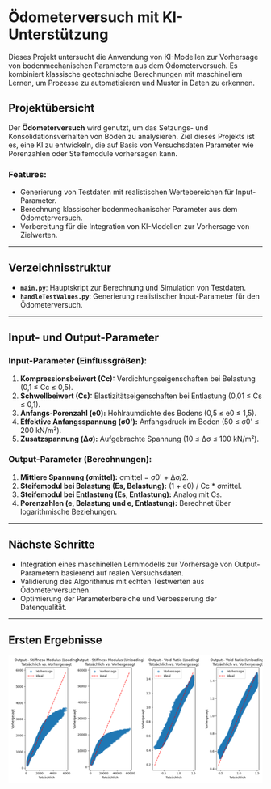 
# Ödometerversuch mit KI-Unterstützung

Dieses Projekt untersucht die Anwendung von KI-Modellen zur Vorhersage von bodenmechanischen Parametern aus dem Ödometerversuch. Es kombiniert klassische geotechnische Berechnungen mit maschinellem Lernen, um Prozesse zu automatisieren und Muster in Daten zu erkennen.

## Projektübersicht
Der **Ödometerversuch** wird genutzt, um das Setzungs- und Konsolidationsverhalten von Böden zu analysieren. Ziel dieses Projekts ist es, eine KI zu entwickeln, die auf Basis von Versuchsdaten Parameter wie Porenzahlen oder Steifemodule vorhersagen kann.

### Features:
- Generierung von Testdaten mit realistischen Wertebereichen für Input-Parameter.
- Berechnung klassischer bodenmechanischer Parameter aus dem Ödometerversuch.
- Vorbereitung für die Integration von KI-Modellen zur Vorhersage von Zielwerten.

---

## Verzeichnisstruktur
- **`main.py`**: Hauptskript zur Berechnung und Simulation von Testdaten.
- **`handleTestValues.py`**: Generierung realistischer Input-Parameter für den Ödometerversuch.

---

## Input- und Output-Parameter

### Input-Parameter (Einflussgrößen):
1. **Kompressionsbeiwert (Cc):** Verdichtungseigenschaften bei Belastung (0,1 ≤ Cc ≤ 0,5).
2. **Schwellbeiwert (Cs):** Elastizitätseigenschaften bei Entlastung (0,01 ≤ Cs ≤ 0,1).
3. **Anfangs-Porenzahl (e0):** Hohlraumdichte des Bodens (0,5 ≤ e0 ≤ 1,5).
4. **Effektive Anfangsspannung (σ0'):** Anfangsdruck im Boden (50 ≤ σ0' ≤ 200 kN/m²).
5. **Zusatzspannung (Δσ):** Aufgebrachte Spannung (10 ≤ Δσ ≤ 100 kN/m²).

### Output-Parameter (Berechnungen):
1. **Mittlere Spannung (σmittel):** σmittel = σ0' + Δσ/2.
2. **Steifemodul bei Belastung (Es, Belastung):** (1 + e0) / Cc * σmittel.
3. **Steifemodul bei Entlastung (Es, Entlastung):** Analog mit Cs.
4. **Porenzahlen (e, Belastung und e, Entlastung):** Berechnet über logarithmische Beziehungen.


---

## Nächste Schritte
- Integration eines maschinellen Lernmodells zur Vorhersage von Output-Parametern basierend auf realen Versuchsdaten.
- Validierung des Algorithmus mit echten Testwerten aus Ödometerversuchen.
- Optimierung der Parameterbereiche und Verbesserung der Datenqualität.

___

## Ersten Ergebnisse

![FirstOutput](00_Result_Prediction.png)
